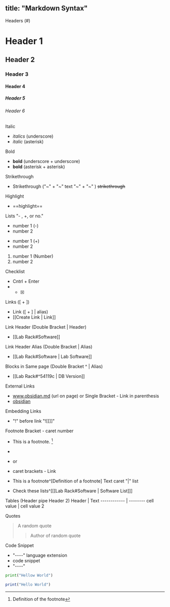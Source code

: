 title: "Markdown Syntax"
---
Headers (#)
# Header 1
## Header 2
### Header 3
#### Header 4
##### Header 5
###### Header 6

Italic
+ _italics_ (underscore)
+ *italic* (asterisk)

Bold
+ __bold__ (underscore + underscore)
+ **bold** (asterisk + asterisk)

Strikethrough
+ Strikethrough ("~" + "~" text "~" + "~" )
	~~strikethrough~~

Highlight
+ ==highlight==

Lists "- , +, or no."
- number 1 (-)
- number 2

+ number 1 (+)
+ number 2

1. number 1 (Number)
2. number 2


Checklist
+ Cntrl + Enter
+ - [x] 

Links  ([ + ])
+ Link ([ + ] | alias)
+ [[Create Link | Link]]

Link Header (Double Bracket | Header)
+ [[Lab Rack#Software]]

Link Header Alias (Double Bracket | Alias)
+ [[Lab Rack#Software | Lab Software]]

Blocks in Same page (Double Bracket ^ | Alias)
+ [[Lab Rack#^54119c | DB Version]]

External Links
+ www.obsidian.md (url on page)
or
Single Bracket - Link in parenthesis
+ [obsidian](https://obsidian.md) 

Embedding Links
+ "!" before link "![[]]"

Footnote Bracket - caret number 
+ This is a footnote. [^1]

+ [^1]:Definition of the footnote
+ or
+ caret brackets - Link
+ This is a footnote^[Definition of a footnote]
Text caret "|" list
+ Check these lists^[[[Lab Rack#Software | Software List]]]


Tables (Header pipe Header 2)
Header | Text
------------ | --------
cell value | cell value 2





Quotes
> A random quote
>> Author of random quote

Code Snippet
+ "----" language extension
+ code snippet
+ "----"

````py
print("Hellow World")
````

````js
print("Hello World")
````























